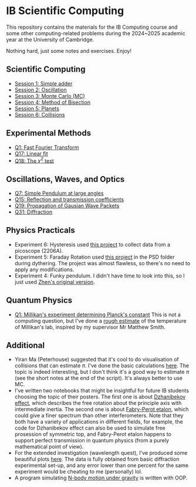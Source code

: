 # IB Scientific Computing

This repository contains the materials for the IB Computing course and some other computing-related problems during the 2024~2025 academic year at the University of Cambridge. 

Nothing hard, just some notes and exercises. Enjoy!

## Scientific Computing
+ [Session 1: Simple adder](https://github.com/Chocolirz/IB-SciComp/blob/main/SimpleAdder_plus_PolynomialSolver.py)
+ [Session 2: Oscillation](https://github.com/Chocolirz/IB-SciComp/blob/main/Oscillator_Visualiser.py)
+ [Session 3: Monte Carlo (MC)](https://github.com/Chocolirz/IB-SciComp/blob/main/MonteCarlo.py)
+ [Session 4: Method of Bisection](https://github.com/Chocolirz/IB-SciComp/blob/main/Method_of_Bisection.py)
+ [Session 5: Planets](https://github.com/Chocolirz/IB-SciComp/blob/main/Planet_Simulation.py)
+ [Session 6: Collisions](https://github.com/Chocolirz/IB-SciComp/blob/main/Collisions.py)

## Experimental Methods
+ [Q1: Fast Fourier Transform](https://github.com/Chocolirz/IB-SciComp/blob/main/Experimental_Methods_Problem_1.ipynb)
+ [Q17: Linear fit](https://github.com/Chocolirz/IB-SciComp/blob/main/Experimental_Methods_Problem_17.ipynb)
+ [Q18: The $\chi^2$ test](https://github.com/Chocolirz/IB-SciComp/blob/main/Experimental_Methods_Problem_18.ipynb)

## Oscillations, Waves, and Optics
+ [Q7: Simple Pendulum at large angles](https://github.com/Chocolirz/IB-SciComp/blob/main/OWO_Q7.ipynb)
+ [Q15: Reflection and transmission coefficients](https://github.com/Chocolirz/IB-SciComp/blob/main/OWO_Q15.ipynb)
+ [Q19: Propagation of Gausian Wave Packets](https://github.com/Chocolirz/IB-SciComp/blob/main/OWO_Q19.ipynb)
+ [Q31: Diffraction](https://github.com/Chocolirz/IB-SciComp/blob/main/OWO_Q31.ipynb)

## Physics Practicals
+ Experiment 6: Hysteresis used [this project](https://github.com/Chocolirz/IB-SciComp/tree/main/picoscope) to collect data from a picoscope (2206A).
+ Experiment 5: Faraday Rotation used [this project](https://people.phy.cam.ac.uk/db106/pub/) in the PSD folder during dythering. The project was almost flawless, so there's no need to apply any modifications.
+ Experiment 4: Funky pendulum. I didn't have time to look into this, so I just used [Zhen's original version](https://github.com/Zzzzhen1/Funky_Pendulum). 

## Quantum Physics
+ [Q1: Millikan's experiment determining Planck's constant](https://github.com/Chocolirz/IB-SciComp/blob/main/QM_Q1.ipynb) This is not a computing question, but I've done a [rough estimate](https://github.com/Chocolirz/IB-SciComp/blob/main/QM_Q1.ipynb) of the temperature of Millikan's lab, inspired by my supervisor Mr Matthew Smith.

## Additional
+ Yiran Ma (Peterhouse) suggested that it's cool to do visualisation of collisions that can estimate $\pi$. I've done the basic calculations [here](https://github.com/Chocolirz/IB-SciComp/blob/main/pi_using_collisions.py). The topic is indeed interesting, but I don't think it's a good way to estimate $\pi$ (see the short notes at the end of the script). It's always better to use MC. 
+ I've written two notebooks that might be insightful for future IB students choosing the topic of their posters. The first one is about [Dzhanibekov effect](https://github.com/Chocolirz/IB-SciComp/blob/main/Dzhanibekov/Dzhani_simulation.ipynb), which describes the free rotation about the principle axis with intermediate inertia. The second one is about [Fabry-Perot etalon](https://github.com/Chocolirz/IB-SciComp/blob/main/Fabry_Perot/FP_simulation.ipynb), which could give a finer spectrum than other interferometers. Note that they both have a variety of applications in different fields, for example, the code for Dzhanibekov effect can also be used to simulate free prosession of symmetric top, and Fabry-Perot etalon happens to support perfect transmission in quantum physics (from a purely mathematical point of view). 
+ For the extended investigation (wavelength quest), I've produced some beautiful plots [here](https://github.com/Chocolirz/IB-SciComp/blob/main/Wavelength_Quest.ipynb). The data is fully obtained from basic diffraction experimental set-up, and any error lower than one percent for the same experiment would be cheating to me (personally) lol. 
+ A program simulating [N-body motion under gravity](https://github.com/Chocolirz/IB-SciComp/blob/main/N-body_Project.py) is written with OOP. 